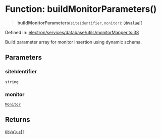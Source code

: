 # Function: buildMonitorParameters()

> **buildMonitorParameters**(`siteIdentifier`, `monitor`): [`DbValue`](../../valueConverters/type-aliases/DbValue.md)[]

Defined in: [electron/services/database/utils/monitorMapper.ts:38](https://github.com/Nick2bad4u/Uptime-Watcher/blob/3cce0c3b352c8390536ca3c7399ece50a05faf18/electron/services/database/utils/monitorMapper.ts#L38)

Build parameter array for monitor insertion using dynamic schema.

## Parameters

### siteIdentifier

`string`

### monitor

[`Monitor`](../../../../../../shared/types/interfaces/Monitor.md)

## Returns

[`DbValue`](../../valueConverters/type-aliases/DbValue.md)[]
